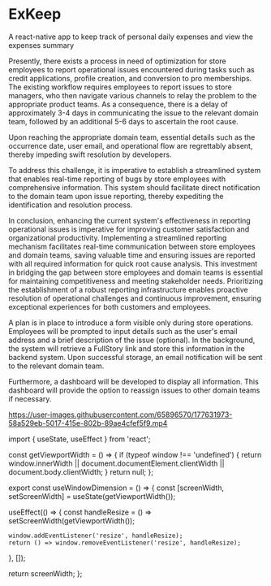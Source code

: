 # ExKeep
A react-native app to keep track of personal daily expenses and view the expenses summary


Presently, there exists a process in need of optimization for store employees to report operational issues encountered during tasks such as credit applications, profile creation, and conversion to pro memberships. The existing workflow requires employees to report issues to store managers, who then navigate various channels to relay the problem to the appropriate product teams. As a consequence, there is a delay of approximately 3-4 days in communicating the issue to the relevant domain team, followed by an additional 5-6 days to ascertain the root cause.

Upon reaching the appropriate domain team, essential details such as the occurrence date, user email, and operational flow are regrettably absent, thereby impeding swift resolution by developers.

To address this challenge, it is imperative to establish a streamlined system that enables real-time reporting of bugs by store employees with comprehensive information. This system should facilitate direct notification to the domain team upon issue reporting, thereby expediting the identification and resolution process.


In conclusion, enhancing the current system's effectiveness in reporting operational issues is imperative for improving customer satisfaction and organizational productivity. Implementing a streamlined reporting mechanism facilitates real-time communication between store employees and domain teams, saving valuable time and ensuring issues are reported with all required information for quick root cause analysis. This investment in bridging the gap between store employees and domain teams is essential for maintaining competitiveness and meeting stakeholder needs. Prioritizing the establishment of a robust reporting infrastructure enables proactive resolution of operational challenges and continuous improvement, ensuring exceptional experiences for both customers and employees.


A plan is in place to introduce a form visible only during store operations. Employees will be prompted to input details such as the user's email address and a brief description of the issue (optional). In the background, the system will retrieve a FullStory link and store this information in the backend system. Upon successful storage, an email notification will be sent to the relevant domain team.

Furthermore, a dashboard will be developed to display all information. This dashboard will provide the option to reassign issues to other domain teams if necessary.


https://user-images.githubusercontent.com/65896570/177631973-58a529eb-5017-415e-802b-89ae4cfef5f9.mp4

import { useState, useEffect } from 'react';

const getViewportWidth = () => {
  if (typeof window !== 'undefined') {
    return window.innerWidth || document.documentElement.clientWidth || document.body.clientWidth;
  }
  return null;
};

export const useWindowDimension = () => {
  const [screenWidth, setScreenWidth] = useState(getViewportWidth());

  useEffect(() => {
    const handleResize = () => setScreenWidth(getViewportWidth());

    window.addEventListener('resize', handleResize);
    return () => window.removeEventListener('resize', handleResize);
  }, []);

  return screenWidth;
};

